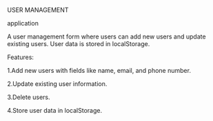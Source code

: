USER MANAGEMENT


application

A user management form where users can add new users and update existing users. User data is stored in localStorage.

Features:

1.Add new users with fields like name, email, and phone number.

2.Update existing user information.

3.Delete users.

4.Store user data in localStorage.
